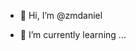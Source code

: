 - 👋 Hi, I’m @zmdaniel

- 🌱 I’m currently learning ...



<!---
zmdaniel/zmdaniel is a ✨ special ✨ repository because its `README.md` (this file) appears on your GitHub profile.
You can click the Preview link to take a look at your changes.
--->
